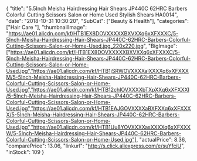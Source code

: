 {
	"title": "5.5Inch Meisha Hairdressing Hair Shears JP440C 62HRC Barbers Colorful Cutting Scissors Salon or Home Used Stylish Shears  HA0014",
	"date": "2018-10-31 10:30:20",
	"SubCat": ["Beauty & Health"],
	"categories": ["Hair Care "],
	"thumbnailImage": "https://ae01.alicdn.com/kf/HTB1EX8DOVXXXXXBXVXXq6xXFXXXC/5-5Inch-Meisha-Hairdressing-Hair-Shears-JP440C-62HRC-Barbers-Colorful-Cutting-Scissors-Salon-or-Home-Used.jpg_220x220.jpg",
	"BigImage": ["https://ae01.alicdn.com/kf/HTB1EX8DOVXXXXXBXVXXq6xXFXXXC/5-5Inch-Meisha-Hairdressing-Hair-Shears-JP440C-62HRC-Barbers-Colorful-Cutting-Scissors-Salon-or-Home-Used.jpg","https://ae01.alicdn.com/kf/HTB1jSRWOVXXXXalXXXXq6xXFXXXM/5-5Inch-Meisha-Hairdressing-Hair-Shears-JP440C-62HRC-Barbers-Colorful-Cutting-Scissors-Salon-or-Home-Used.jpg","https://ae01.alicdn.com/kf/HTB12chIOVXXXXbTXpXXq6xXFXXXI/5-5Inch-Meisha-Hairdressing-Hair-Shears-JP440C-62HRC-Barbers-Colorful-Cutting-Scissors-Salon-or-Home-Used.jpg","https://ae01.alicdn.com/kf/HTB1EAJGOVXXXXaBXFXXq6xXFXXXX/5-5Inch-Meisha-Hairdressing-Hair-Shears-JP440C-62HRC-Barbers-Colorful-Cutting-Scissors-Salon-or-Home-Used.jpg","https://ae01.alicdn.com/kf/HTB1Uu8YOVXXXXasXXXXq6xXFXXXW/5-5Inch-Meisha-Hairdressing-Hair-Shears-JP440C-62HRC-Barbers-Colorful-Cutting-Scissors-Salon-or-Home-Used.jpg"],
	"actualPrice": 8.36,
	"comparePrice": 13.06,
	"linkurl": "http://s.click.aliexpress.com/e/suYfciU",
	"inStock": 109
}
